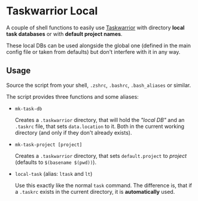 # Taskwarrior Local

A couple of shell functions to easily use [Taskwarrior] with directory
__local task databases__ or with __default project names__.

These local DBs can be used alongside the global one (defined in the main config
file or taken from defaults) but don't interfere with it in any way.

## Usage

Source the script from your shell, `.zshrc`, `.bashrc`, `.bash_aliases` or
similar.

The script provides three functions and some aliases:

* `mk-task-db`

    Creates a `.taskwarrior` directory, that will hold the _"local DB"_ and an
    `.taskrc` file, that sets `data.location` to it. Both in the current working
    directory (and only if they don't already exists).

* `mk-task-project [project]`

    Creates a `.taskwarrior` directory, that sets `default.project` to _project_
    (defaults to `$(basename $(pwd))`).

* `local-task` (alias: `ltask` and `lt`)

    Use this exactly like the normal `task` command. The difference is, that if
    a `.taskrc` exists in the current directory, it is __automatically__ used.

[Taskwarrior]: http://taskwarrior.org/
